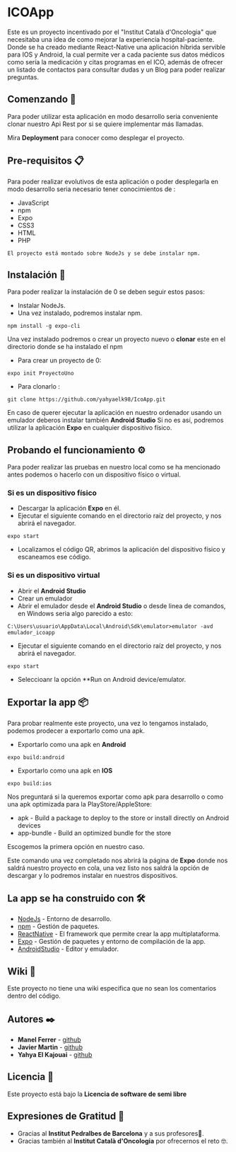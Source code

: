 # ICOApp

Este es un proyecto incentivado por el "Institut Català d'Oncologia" que necesitaba una idea de como mejorar la experiencia hospital-paciente. Donde se ha creado mediante React-Native una aplicación híbrida servible para IOS y Android, la cual permite ver a
cada paciente sus datos médicos como sería la medicación y citas programas en el ICO, además de ofrecer un listado de contactos para consultar dudas y un Blog para poder realizar preguntas. 

## Comenzando 🚀

Para poder utilizar esta aplicación en modo desarrollo seria conveniente clonar nuestro Api Rest por si se quiere implementar más llamadas.

Mira **Deployment** para conocer como desplegar el proyecto.


## Pre-requisitos 📋
 
Para poder realizar evolutivos de esta aplicación o poder desplegarla en modo desarrollo seria necesario tener conocimientos de :

* JavaScript
* npm
* Expo
* CSS3
* HTML
* PHP

```
El proyecto está montado sobre NodeJs y se debe instalar npm.
```

## Instalación 🔧

Para poder realizar la instalación de 0 se deben seguir estos pasos:

* Instalar NodeJs.
* Una vez instalado, podremos instalar npm.

```
npm install -g expo-cli
```
Una vez instalado podremos o crear un proyecto nuevo o **clonar** este en el directorio donde se ha instalado el npm
* Para crear un proyecto de 0:

```
expo init ProyectoUno
```

* Para clonarlo :

```
git clone https://github.com/yahyaelk98/IcoApp.git
```

En caso de querer ejecutar la aplicación en nuestro ordenador usando un emulador deberos instalar también **Android Studio**
Si no es así, podremos utilizar la aplicación **Expo** en cualquier dispositivo físico.

## Probando el funcionamiento ⚙️
Para poder realizar las pruebas en nuestro local como se ha mencionado antes podemos o hacerlo con un dispositivo físico o virtual.
### Si es un dispositivo físico
* Descargar la aplicación **Expo** en él.
* Ejecutar el siguiente comando en el directorio raíz del proyecto, y nos abrirá el navegador.

```
expo start
```
* Localizamos el código QR, abrimos la aplicación del dispositivo físico y escaneamos ese código.

### Si es un dispositivo virtual
* Abrir el **Android Studio** 
* Crear un emulador
* Abrir el emulador desde el **Android Studio** o desde linea de comandos, en Windows seria algo parecido a esto:
```
C:\Users\usuario\AppData\Local\Android\Sdk\emulator>emulator -avd emulador_icoapp
```
* Ejecutar el siguiente comando en el directorio raíz del proyecto, y nos abrirá el navegador.
```
expo start
```
* Seleccioanr la opción **Run on Android device/emulator.

## Exportar la app 📦
Para probar realmente este proyecto, una vez lo tengamos instalado, podemos prodecer a exportarlo como una apk.
* Exportarlo como una apk en **Android**
```
expo build:android
```
* Exportarlo como una apk en **IOS**
```
expo build:ios
```
Nos preguntará si la queremos exportar como apk para desarrollo o como una apk optimizada para la PlayStore/AppleStore:
* apk - Build a package to deploy to the store or install directly on Android devices
* app-bundle - Build an optimized bundle for the store

Escogemos la primera opción en nuestro caso.

Este comando una vez completado nos abrirá la página de **Expo** donde nos saldrá nuestro proyecto en cola, una vez listo nos saldrá la opción de descargar y lo podremos instalar en nuestros dispositivos.

## La app se ha construido con 🛠️

* [NodeJs](https://nodejs.org/) - Entorno de desarrollo.
* [npm](https://www.npmjs.com/) - Gestión de paquetes.
* [ReactNative](https://reactnative.dev/) - El framework que permite crear la app multiplataforma.
* [Expo](https://expo.io/) - Gestión de paquetes y entorno de compilación de la app.
* [AndroidStudio](https://developer.android.com/studio) - Editor y emulador.



## Wiki 📖

Este proyecto no tiene una wiki especifica que no sean los comentarios dentro del código.

## Autores ✒️

* **Manel Ferrer** - [github](https://github.com/wachipurry)
* **Javier Martin** - [github](https://github.com/manyf00)
* **Yahya El Kajouai** - [github](https://github.com/yahyaelk)



## Licencia 📄

Este proyecto está bajo la **Licencia de software de semi libre**

## Expresiones de Gratitud 🎁

* Gracias al **Institut Pedralbes de Barcelona** y a sus profesores📢.
* Gracias también al **Institut Català d'Oncologia** por ofrecernos el reto 🤓.



